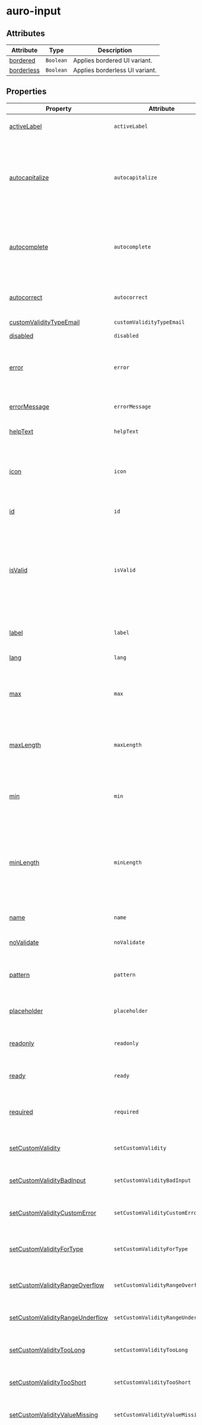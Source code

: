<style>
  .exampleWrapper--flex * {
    margin-bottom: 1rem;
  }

  @media screen and (min-width: 660px) {
    .exampleWrapper--flex {
      display: flex;
      justify-content: space-between;
    }

    .exampleWrapper--flex * {
      width: 45%;
      margin-bottom: unset;
    }
  }
</style>
<!-- AURO-GENERATED-CONTENT:START (FILE:src=./../api.md) -->
<!-- The below content is automatically added from ./../api.md -->

# auro-input

## Attributes

| Attribute    | Type      | Description                    |
|--------------|-----------|--------------------------------|
| [bordered](#bordered)   | `Boolean` | Applies bordered UI variant.   |
| [borderless](#borderless) | `Boolean` | Applies borderless UI variant. |

## Properties

| Property                          | Attribute                         | Type      | Default                    | Description                                      |
|-----------------------------------|-----------------------------------|-----------|----------------------------|--------------------------------------------------|
| [activeLabel](#activeLabel)                     | `activeLabel`                     | `Boolean` | false                      | If set, the label will remain fixed in the active position. |
| [autocapitalize](#autocapitalize)                  | `autocapitalize`                  | `String`  |                            | An enumerated attribute that controls whether and how text input is automatically capitalized as it is entered/edited by the user. [off/none, on/sentences, words, characters] |
| [autocomplete](#autocomplete)                    | `autocomplete`                    | `String`  |                            | An enumerated attribute that defines what the user agent can suggest for autofill. At this time, only `autocomplete="off"` is supported. |
| [autocorrect](#autocorrect)                     | `autocorrect`                     | `String`  |                            | When set to `off`, stops iOS from auto correcting words when typed into a text box. |
| [customValidityTypeEmail](#customValidityTypeEmail)         | `customValidityTypeEmail`         | `string`  |                            |                                                  |
| [disabled](#disabled)                        | `disabled`                        | `Boolean` | false                      | If set, disables the input.                      |
| [error](#error)                           | `error`                           | `String`  |                            | When defined, sets persistent validity to `customError` and sets `setCustomValidity` = attribute value. |
| [errorMessage](#errorMessage)                    | `errorMessage`                    | `String`  |                            | Contains the help text message for the current validity error. |
| [helpText](#helpText)                        | `helpText`                        | `String`  |                            | Deprecated, see `slot`.                          |
| [icon](#icon)                            | `icon`                            | `Boolean` | false                      | If set, will render an icon inside the input to the left of the value. Support is limited to auro-input instances with credit card format. |
| [id](#id)                              | `id`                              | `String`  |                            | Sets the unique ID of the element.               |
| [isValid](#isValid)                         | `isValid`                         | `String`  | false                      | (DEPRECATED - Please use validity) Can be accessed to determine if the input validity. Returns true when validity has not yet been checked or validity = 'valid', all other cases return false. Not intended to be set by the consumer. |
| [label](#label)                           | `label`                           | `String`  | "Input label is undefined" | Deprecated, see `slot`.                          |
| [lang](#lang)                            | `lang`                            | `String`  |                            | defines the language of an element.              |
| [max](#max)                             | `max`                             | `String`  | "undefined"                | The maximum value allowed. This only applies for inputs with a type of `numeric` and all date formats. |
| [maxLength](#maxLength)                       | `maxLength`                       | `Number`  | "undefined"                | The maximum number of characters the user can enter into the text input. This must be an integer value `0` or higher. |
| [min](#min)                             | `min`                             | `String`  | "undefined"                | The minimum value allowed. This only applies for inputs with a type of `numeric` and all date formats. |
| [minLength](#minLength)                       | `minLength`                       | `Number`  | "undefined"                | The minimum number of characters the user can enter into the text input. This must be an non-negative integer value smaller than or equal to the value specified by `maxlength`. |
| [name](#name)                            | `name`                            | `String`  |                            | Populates the `name` attribute on the input.     |
| [noValidate](#noValidate)                      | `noValidate`                      | `Boolean` | false                      | If set, disables auto-validation on blur.        |
| [pattern](#pattern)                         | `pattern`                         | `String`  |                            | Specifies a regular expression the form control's value should match. |
| [placeholder](#placeholder)                     | `placeholder`                     | `String`  |                            | Define custom placeholder text, only supported by date input formats. |
| [readonly](#readonly)                        | `readonly`                        | `Boolean` |                            | Makes the input read-only, but can be set programmatically. |
| [ready](#ready)                           | `ready`                           | `Boolean` | false                      | When false the component API should not be called. |
| [required](#required)                        | `required`                        | `Boolean` | false                      | Populates the `required` attribute on the input. Used for client-side validation. |
| [setCustomValidity](#setCustomValidity)               | `setCustomValidity`               | `String`  |                            | Sets a custom help text message to display for all validityStates. |
| [setCustomValidityBadInput](#setCustomValidityBadInput)       | `setCustomValidityBadInput`       | `String`  |                            | Custom help text message to display when validity = `badInput`. |
| [setCustomValidityCustomError](#setCustomValidityCustomError)    | `setCustomValidityCustomError`    | `String`  |                            | Custom help text message to display when validity = `customError`. |
| [setCustomValidityForType](#setCustomValidityForType)        | `setCustomValidityForType`        | `String`  | "undefined"                | Custom help text message to display for the declared element `type` and type validity fails. |
| [setCustomValidityRangeOverflow](#setCustomValidityRangeOverflow)  | `setCustomValidityRangeOverflow`  | `String`  |                            | Custom help text message to display when validity = `rangeOverflow`. |
| [setCustomValidityRangeUnderflow](#setCustomValidityRangeUnderflow) | `setCustomValidityRangeUnderflow` | `String`  |                            | Custom help text message to display when validity = `rangeUnderflow`. |
| [setCustomValidityTooLong](#setCustomValidityTooLong)        | `setCustomValidityTooLong`        | `String`  |                            | Custom help text message to display when validity = `tooLong`. |
| [setCustomValidityTooShort](#setCustomValidityTooShort)       | `setCustomValidityTooShort`       | `String`  |                            | Custom help text message to display when validity = `tooShort`. |
| [setCustomValidityValueMissing](#setCustomValidityValueMissing)   | `setCustomValidityValueMissing`   | `String`  |                            | Custom help text message to display when validity = `valueMissing`. |
| [spellcheck](#spellcheck)                      | `spellcheck`                      | `String`  |                            | An enumerated attribute defines whether the element may be checked for spelling errors. [true, false]. When set to `false` the attribute `autocorrect` is set to `off` and `autocapitalize` is set to `none`. |
| [type](#type)                            | `type`                            | `String`  |                            | Populates the `type` attribute on the input. Allowed values are `password`, `email`, `credit-card`, `month-day-year`, `month-year`, `year-month-day`  or `text`. If given value is not allowed or set, defaults to `text`. |
| [validateOnInput](#validateOnInput)                 | `validateOnInput`                 | `Boolean` |                            | Sets validation mode to re-eval with each input. |
| [validity](#validity)                        | `validity`                        | `String`  |                            | Specifies the `validityState` this element is in. |
| [value](#value)                           | `value`                           | `String`  |                            | Populates the `value` attribute on the input. Can also be read to retrieve the current value of the input. |

## Methods

| Method     | Type       | Description                              |
|------------|------------|------------------------------------------|
| [validate](#validate) | `(): void` | Public method force validation of input. |

## Events

| Event                       | Type               | Description                                      |
|-----------------------------|--------------------|--------------------------------------------------|
| `auroFormElement-validated` |                    | Notifies that the `validity` and `errorMessage` value has changed. |
| `auroInput-ready`           | `CustomEvent<any>` |                                                  |
| `auroInput-validityChange`  | `CustomEvent<any>` |                                                  |
| [input](#input)                     |                    | Event fires when the value of an `auro-input` has been changed. |

## Slots

| Name       | Description                                   |
|------------|-----------------------------------------------|
| [helptext](#helptext) | Sets the help text displayed below the input. |
| [label](#label)    | Sets the label text for the input.            |

## CSS Shadow Parts

| Part            | Description                                      |
|-----------------|--------------------------------------------------|
| [accentIcon](#accentIcon)    | Use for customizing the style of the accentIcon element (e.g. credit card icon, calendar icon) |
| [helpText](#helpText)      | Use for customizing the style of the helpText element |
| [iconContainer](#iconContainer) | Use for customizing the style of the iconContainer (e.g. X icon for clearing input value) |
| [label](#label)         | Use for customizing the style of the label element |
| [wrapper](#wrapper)       | Use for customizing the style of the root element |
<!-- AURO-GENERATED-CONTENT:END -->

# API Examples

## Localization Support

The `auro-input` element supports the localization of all content managed within the scope of the element. This DOES NOT include any custom content placed in the `slot` element.

<auro-radio-group required horizontal>
  <span slot="legend">Use the options here to toggle between languages</span>
  <auro-radio id="enButton" name="langDemo" value="en" checked>English</auro-radio>
  <auro-radio id="esButton" name="langDemo" value="es">Spanish</auro-radio>
</auro-radio-group>

## Basic

<div class="exampleWrapper exampleWrapper--flex">
  <!-- AURO-GENERATED-CONTENT:START (FILE:src=./../../apiExamples/basic.html) -->
  <!-- The below content is automatically added from ./../../apiExamples/basic.html -->
  <auro-input></auro-input>
  <auro-input bordered></auro-input>
  <!-- AURO-GENERATED-CONTENT:END -->
</div>
<auro-accordion alignRight>
  <span slot="trigger">See code</span>
<!-- AURO-GENERATED-CONTENT:START (CODE:src=./../../apiExamples/basic.html) -->
<!-- The below code snippet is automatically added from ./../../apiExamples/basic.html -->

```html
<auro-input></auro-input>
<auro-input bordered></auro-input>
```
<!-- AURO-GENERATED-CONTENT:END -->
</auro-accordion>

## Attribute Examples

### Disabled <a name="disabled"></a>
Use the `disable` attribute to prevent the user from interacting with the input.

<div class="exampleWrapper exampleWrapper--flex">
  <!-- AURO-GENERATED-CONTENT:START (FILE:src=./../../apiExamples/disabled.html) -->
  <!-- The below content is automatically added from ./../../apiExamples/disabled.html -->
  <auro-input disabled type="month-day-year" required>
    <slot slot="label">Departure date</slot>
  </auro-input>
  <auro-input disabled bordered type="month-day-year">
    <slot slot="label">Arrival date</slot>
  </auro-input>
  <!-- AURO-GENERATED-CONTENT:END -->
</div>
<auro-accordion alignRight>
  <span slot="trigger">See code</span>
<!-- AURO-GENERATED-CONTENT:START (CODE:src=./../../apiExamples/disabled.html) -->
<!-- The below code snippet is automatically added from ./../../apiExamples/disabled.html -->

```html
<auro-input disabled type="month-day-year" required>
  <slot slot="label">Departure date</slot>
</auro-input>
<auro-input disabled bordered type="month-day-year">
  <slot slot="label">Arrival date</slot>
</auro-input>
```
<!-- AURO-GENERATED-CONTENT:END -->
</auro-accordion>

### Placeholder <a name="placeholder"></a>
Use the `placeholder` attribute to add a custom placeholder message within the element.

<div class="exampleWrapper exampleWrapper--flex">
  <!-- AURO-GENERATED-CONTENT:START (FILE:src=./../../apiExamples/placeholder.html) -->
  <!-- The below content is automatically added from ./../../apiExamples/placeholder.html -->
  <auro-input required placeholder="John Doe">
    <span slot="label">Full name</span>
  </auro-input>
  <auro-input required bordered placeholder="John Doe">
    <span slot="label">Full name</span>
    <span slot="helptext">Please enter your full name.</span>
  </auro-input>
  <!-- AURO-GENERATED-CONTENT:END -->
</div>
<auro-accordion alignRight>
  <span slot="trigger">See code</span>
<!-- AURO-GENERATED-CONTENT:START (CODE:src=./../../apiExamples/placeholder.html) -->
<!-- The below code snippet is automatically added from ./../../apiExamples/placeholder.html -->

```html
<auro-input required placeholder="John Doe">
  <span slot="label">Full name</span>
</auro-input>
<auro-input required bordered placeholder="John Doe">
  <span slot="label">Full name</span>
  <span slot="helptext">Please enter your full name.</span>
</auro-input>
```
<!-- AURO-GENERATED-CONTENT:END -->
</auro-accordion>

### Value <a name="value"></a>
Use the `value` attribute to programmatically set the value of the input.

<div class="exampleWrapper">
  <!-- AURO-GENERATED-CONTENT:START (FILE:src=./../../apiExamples/programmaticValue.html) -->
  <!-- The below content is automatically added from ./../../apiExamples/programmaticValue.html -->
  <auro-input value="Alaska Airlines is the best!" bordered>
    <span slot="label">Name</span>
    <span slot="helptext">Please enter your full name.</span>
  </auro-input>
  <!-- AURO-GENERATED-CONTENT:END -->
</div>
<auro-accordion alignRight>
  <span slot="trigger">See code</span>
<!-- AURO-GENERATED-CONTENT:START (CODE:src=./../../apiExamples/programmaticValue.html) -->
<!-- The below code snippet is automatically added from ./../../apiExamples/programmaticValue.html -->

```html
<auro-input value="Alaska Airlines is the best!" bordered>
  <span slot="label">Name</span>
  <span slot="helptext">Please enter your full name.</span>
</auro-input>
```
<!-- AURO-GENERATED-CONTENT:END -->
</auro-accordion>

#### Dynamically Set Value

Use the `value` and other components to dynamically set the value of the input.

Note: Setting the `value` to `undefined` will also reset the element.

<div class="exampleWrapper">
  <!-- AURO-GENERATED-CONTENT:START (FILE:src=./../../apiExamples/value.html) -->
  <!-- The below content is automatically added from ./../../apiExamples/value.html -->
  <auro-button id="setValidValueBtn">Set Value to Alaska</auro-button>
  <auro-button id="resetValueBtn">Reset</auro-button>
  <auro-input id="setProgrammaticValueExample" value="Press one of the buttons above!" bordered>
    <span slot="label">Name</span>
    <span slot="helptext">Please enter your full name.</span>
  </auro-input>
  <!-- AURO-GENERATED-CONTENT:END -->
</div>
<auro-accordion alignRight>
  <span slot="trigger">See code</span>
<!-- AURO-GENERATED-CONTENT:START (CODE:src=./../../apiExamples/value.html) -->
<!-- The below code snippet is automatically added from ./../../apiExamples/value.html -->

```html
<auro-button id="setValidValueBtn">Set Value to Alaska</auro-button>
<auro-button id="resetValueBtn">Reset</auro-button>
<auro-input id="setProgrammaticValueExample" value="Press one of the buttons above!" bordered>
  <span slot="label">Name</span>
  <span slot="helptext">Please enter your full name.</span>
</auro-input>
```
<!-- AURO-GENERATED-CONTENT:END -->
<!-- AURO-GENERATED-CONTENT:START (CODE:src=./../../apiExamples/value.js) -->
<!-- The below code snippet is automatically added from ./../../apiExamples/value.js -->

```js
export function programmaticallySetValue() {
  const elem = document.querySelector('#setProgrammaticValueExample');

  // set value of auro-input element
  document.querySelector('#setValidValueBtn').addEventListener('click', () => {
      elem.value = "Alaska Airlines is the best";
  });

  // reset the value of auro-input element
  document.querySelector('#resetValueBtn').addEventListener('click', () => {
      elem.value = '';
  });
}
```
<!-- AURO-GENERATED-CONTENT:END -->
</auro-accordion>

### Max <a name="max"></a>
Use the `max` attribute to define a maximum value used during validation. The attribute will only apply when `<auro-input>` also has a `type` attribute for `numeric` or any date format.

The `max` attribute should be used in combination with the `setCustomValidityRangeOverflow` attribute to define help text used when the `max` attribute validation fails.

#### Date Example

<div class="exampleWrapper">
  <!-- AURO-GENERATED-CONTENT:START (FILE:src=./../../apiExamples/maxDate.html) -->
  <!-- The below content is automatically added from ./../../apiExamples/maxDate.html -->
  <auro-input type="month-day-year" max="03/25/2023" setCustomValidityRangeOverflow="The selected date is past the defined maximum date.">
    <span slot="label">Choose a date</span>
  </auro-input>
  <!-- AURO-GENERATED-CONTENT:END -->
</div>
<auro-accordion alignRight>
  <span slot="trigger">See code</span>
<!-- AURO-GENERATED-CONTENT:START (CODE:src=./../../apiExamples/maxDate.html) -->
<!-- The below code snippet is automatically added from ./../../apiExamples/maxDate.html -->

```html
<auro-input type="month-day-year" max="03/25/2023" setCustomValidityRangeOverflow="The selected date is past the defined maximum date.">
  <span slot="label">Choose a date</span>
</auro-input>
```
<!-- AURO-GENERATED-CONTENT:END -->
</auro-accordion>

#### Numeric Example

<div class="exampleWrapper">
  <!-- AURO-GENERATED-CONTENT:START (FILE:src=./../../apiExamples/maxNumeric.html) -->
  <!-- The below content is automatically added from ./../../apiExamples/maxNumeric.html -->
  <auro-input type="number" max="10" setCustomValidityRangeOverflow="The selected value is above the defined maximum.">
    <span slot="label">Choose a number</span>
  </auro-input>
  <!-- AURO-GENERATED-CONTENT:END -->
</div>
<auro-accordion alignRight>
  <span slot="trigger">See code</span>
<!-- AURO-GENERATED-CONTENT:START (CODE:src=./../../apiExamples/maxNumeric.html) -->
<!-- The below code snippet is automatically added from ./../../apiExamples/maxNumeric.html -->

```html
<auro-input type="number" max="10" setCustomValidityRangeOverflow="The selected value is above the defined maximum.">
  <span slot="label">Choose a number</span>
</auro-input>
```
<!-- AURO-GENERATED-CONTENT:END -->
</auro-accordion>

### Min <a name="min"></a>
Use the `min` attribute to define a minimum value used during validation. The attribute will only apply when `<auro-input>` also has a `type` attribute for numeric or any date format.

The `min` attribute should be used in combination with the `setCustomValidityRangeUnderflow` attribute to define help text used when the `min` attribute validation fails.

#### Date Example

<div class="exampleWrapper">
  <!-- AURO-GENERATED-CONTENT:START (FILE:src=./../../apiExamples/minDate.html) -->
  <!-- The below content is automatically added from ./../../apiExamples/minDate.html -->
  <auro-input type="month-day-year" min="03/25/2023" setCustomValidityRangeUnderflow="The selected date is before the defined minimum date.">
    <span slot="label">Choose a date</span>
  </auro-input>
  <!-- AURO-GENERATED-CONTENT:END -->
</div>
<auro-accordion alignRight>
  <span slot="trigger">See code</span>
<!-- AURO-GENERATED-CONTENT:START (CODE:src=./../../apiExamples/minDate.html) -->
<!-- The below code snippet is automatically added from ./../../apiExamples/minDate.html -->

```html
<auro-input type="month-day-year" min="03/25/2023" setCustomValidityRangeUnderflow="The selected date is before the defined minimum date.">
  <span slot="label">Choose a date</span>
</auro-input>
```
<!-- AURO-GENERATED-CONTENT:END -->
</auro-accordion>

#### Numeric Example

<div class="exampleWrapper">
  <!-- AURO-GENERATED-CONTENT:START (FILE:src=./../../apiExamples/minNumeric.html) -->
  <!-- The below content is automatically added from ./../../apiExamples/minNumeric.html -->
  <auro-input type="number" min="10" setCustomValidityRangeUnderflow="The selected value is below the defined minimum.">
    <span slot="label">Choose a number</span>
  </auro-input>
  <!-- AURO-GENERATED-CONTENT:END -->
</div>
<auro-accordion alignRight>
  <span slot="trigger">See code</span>
<!-- AURO-GENERATED-CONTENT:START (CODE:src=./../../apiExamples/minNumeric.html) -->
<!-- The below code snippet is automatically added from ./../../apiExamples/minNumeric.html -->

```html
<auro-input type="number" min="10" setCustomValidityRangeUnderflow="The selected value is below the defined minimum.">
  <span slot="label">Choose a number</span>
</auro-input>
```
<!-- AURO-GENERATED-CONTENT:END -->
</auro-accordion>

### Pattern <a name="pattern"></a>
Use the `pattern` attribute to set custom input validation. This example also uses the `spellcheck` attribute set to `false` which in turn sets `autocorrect` to `off` and `autocapitalize` to `none`. Additionally the `maxlength` attribute sets the maximum length of characters that can be entered.

The `<auro-input>` component supports setting a custom validity message specific to the pattern validation by using the `setCustomValidityBadInput` attribute.

<div class="exampleWrapper exampleWrapper--flex">
  <!-- AURO-GENERATED-CONTENT:START (FILE:src=./../../apiExamples/pattern.html) -->
  <!-- The below content is automatically added from ./../../apiExamples/pattern.html -->
  <auro-input pattern="[a-z]{1,15}" spellcheck="false" setCustomValidityBadInput="Only contain lowercase letters w/no spaces">
    <span slot="label">Username</span>
    <span slot="helptext">Please enter a username.</span>
  </auro-input>
  <auro-input bordered pattern="[a-z]{1,15}" spellcheck="false" setCustomValidityBadInput="Only contain lowercase letters w/no spaces">
    <span slot="label">Username</span>
    <span slot="helptext">Please enter a username.</span>
  </auro-input>
  <!-- AURO-GENERATED-CONTENT:END -->
</div>
<auro-accordion alignRight>
  <span slot="trigger">See code</span>
<!-- AURO-GENERATED-CONTENT:START (CODE:src=./../../apiExamples/pattern.html) -->
<!-- The below code snippet is automatically added from ./../../apiExamples/pattern.html -->

```html
<auro-input pattern="[a-z]{1,15}" spellcheck="false" setCustomValidityBadInput="Only contain lowercase letters w/no spaces">
  <span slot="label">Username</span>
  <span slot="helptext">Please enter a username.</span>
</auro-input>
<auro-input bordered pattern="[a-z]{1,15}" spellcheck="false" setCustomValidityBadInput="Only contain lowercase letters w/no spaces">
  <span slot="label">Username</span>
  <span slot="helptext">Please enter a username.</span>
</auro-input>
```
<!-- AURO-GENERATED-CONTENT:END -->
</auro-accordion>

### Borderless <a name="borderless"></a>
Use the `borderless` attribute to remove the bottom border. This attribute is intended for use when input is wrapped in a container that already handles the different state displays, e.g. [auro-dropdown](http://auro.alaskaair.com/components/auro/dropdown).

<div class="exampleWrapper">
  <!-- AURO-GENERATED-CONTENT:START (FILE:src=./../../apiExamples/borderless.html) -->
  <!-- The below content is automatically added from ./../../apiExamples/borderless.html -->
  <auro-input borderless>
    <span slot="label">Name</span>
    <span slot="helptext">Please enter your full name.</span>
  </auro-input>
  <!-- AURO-GENERATED-CONTENT:END -->
</div>
<auro-accordion alignRight>
  <span slot="trigger">See code</span>
<!-- AURO-GENERATED-CONTENT:START (CODE:src=./../../apiExamples/borderless.html) -->
<!-- The below code snippet is automatically added from ./../../apiExamples/borderless.html -->

```html
<auro-input borderless>
  <span slot="label">Name</span>
  <span slot="helptext">Please enter your full name.</span>
</auro-input>
```
<!-- AURO-GENERATED-CONTENT:END -->
</auro-accordion>

### Readonly <a name="readonly"></a>
Use the `readonly` attribute to prevent the user from editing the value of the input.

In this example, the user is able to programmatically change the value of the input by clicking the button or clear out the contents of the input.

<div class="exampleWrapper">
  <!-- AURO-GENERATED-CONTENT:START (FILE:src=./../../apiExamples/readonly.html) -->
  <!-- The below content is automatically added from ./../../apiExamples/readonly.html -->
  <auro-button id="setReadonlyValueBtn">Set Value to Auro Alaska</auro-button>
  <auro-button id="resetReadonlyValueBtn">Reset</auro-button>
  <auro-input readonly bordered id="readonlyExample">
    <span slot="label">Name</span>
    <span slot="helptext">Please enter your full name.</span>
  </auro-input>
  <!-- AURO-GENERATED-CONTENT:END -->
</div>
<auro-accordion alignRight>
  <span slot="trigger">See code</span>
<!-- AURO-GENERATED-CONTENT:START (CODE:src=./../../apiExamples/readonly.html) -->
<!-- The below code snippet is automatically added from ./../../apiExamples/readonly.html -->

```html
<auro-button id="setReadonlyValueBtn">Set Value to Auro Alaska</auro-button>
<auro-button id="resetReadonlyValueBtn">Reset</auro-button>
<auro-input readonly bordered id="readonlyExample">
  <span slot="label">Name</span>
  <span slot="helptext">Please enter your full name.</span>
</auro-input>
```
<!-- AURO-GENERATED-CONTENT:END -->
<!-- AURO-GENERATED-CONTENT:START (CODE:src=./../../apiExamples/readonly.js) -->
<!-- The below code snippet is automatically added from ./../../apiExamples/readonly.js -->

```js
export function setReadonlyValue() {
  const elem = document.querySelector('#readonlyExample');

  // set value of auro-input element
  document.querySelector('#setReadonlyValueBtn').addEventListener('click', () => {
      elem.value = "Auro Alaska";
  });

  document.querySelector('#resetReadonlyValueBtn').addEventListener('click', () => {
    elem.value = undefined;
});
}
```
<!-- AURO-GENERATED-CONTENT:END -->
</auro-accordion>

### Active Label <a name="activeLabel"></a>
Example use cases for auro-input support the `activeLabel` attribute. If set, the label will stay fixed in the active position.

<div class="exampleWrapper exampleWrapper--flex">
  <!-- AURO-GENERATED-CONTENT:START (FILE:src=./../../apiExamples/activeLabel.html) -->
  <!-- The below content is automatically added from ./../../apiExamples/activeLabel.html -->
  <auro-input activeLabel>
    <slot slot="label">Address</slot>
    <slot slot="helptext">Please enter your home address.</slot>
  </auro-input>
  <auro-input activeLabel bordered>
    <slot slot="label">Address</slot>
    <slot slot="helptext">Please enter your home address.</slot>
  </auro-input>
  <!-- AURO-GENERATED-CONTENT:END -->
</div>
<auro-accordion alignRight>
  <span slot="trigger">See code</span>
<!-- AURO-GENERATED-CONTENT:START (CODE:src=./../../apiExamples/activeLabel.html) -->
<!-- The below code snippet is automatically added from ./../../apiExamples/activeLabel.html -->

```html
<auro-input activeLabel>
  <slot slot="label">Address</slot>
  <slot slot="helptext">Please enter your home address.</slot>
</auro-input>
<auro-input activeLabel bordered>
  <slot slot="label">Address</slot>
  <slot slot="helptext">Please enter your home address.</slot>
</auro-input>
```
<!-- AURO-GENERATED-CONTENT:END -->
</auro-accordion>

### Disable auto-validation <a name="noValidate"></a>
For use cases where the field is `required`, but live validation is not wanted, use the `noValidate` attribute.

<div class="exampleWrapper exampleWrapper--flex">
  <!-- AURO-GENERATED-CONTENT:START (FILE:src=./../../apiExamples/noValidate.html) -->
  <!-- The below content is automatically added from ./../../apiExamples/noValidate.html -->
  <auro-input noValidate required>
    <slot slot="label">Address</slot>
    <slot slot="helptext">Please enter your home address.</slot>
  </auro-input>
  <auro-input noValidate required bordered>
    <slot slot="label">Address</slot>
    <slot slot="helptext">Please enter your home address.</slot>
  </auro-input>
  <!-- AURO-GENERATED-CONTENT:END -->
</div>
<auro-accordion alignRight>
  <span slot="trigger">See code</span>
<!-- AURO-GENERATED-CONTENT:START (CODE:src=./../../apiExamples/noValidate.html) -->
<!-- The below code snippet is automatically added from ./../../apiExamples/noValidate.html -->

```html
<auro-input noValidate required>
  <slot slot="label">Address</slot>
  <slot slot="helptext">Please enter your home address.</slot>
</auro-input>
<auro-input noValidate required bordered>
  <slot slot="label">Address</slot>
  <slot slot="helptext">Please enter your home address.</slot>
</auro-input>
```
<!-- AURO-GENERATED-CONTENT:END -->
</auro-accordion>

## Error support and HTML5 Validity

The `<auro-input>` component follows the HTML5 input `validity` and `validityState` [specification](https://developer.mozilla.org/en-US/docs/Web/HTML/Element/input#client-side_validation).

> if there is a form control that fails constraint validation, supporting browsers will display an error message on the first invalid form control; displaying a default message based on the error type, or a message set by you.

### Required <a name="required"></a>
When present, the `required` attribute specifies that an input field must be filled out before submitting the form.

When the validity check fails the validityState equals `valueMissing`. The error message for the `valueMissing` validityState can be changed to a custom string using the `setCustomValidityValueMissing`.

<div class="exampleWrapper exampleWrapper--flex">
  <!-- AURO-GENERATED-CONTENT:START (FILE:src=./../../apiExamples/required.html) -->
  <!-- The below content is automatically added from ./../../apiExamples/required.html -->
  <auro-input required placeholder="John Doe">
    <span slot="label">Full name</span>
  </auro-input>
  <auro-input required bordered placeholder="John Doe">
    <span slot="label">Full name</span>
    <span slot="helptext">Please enter your full name.</span>
  </auro-input>
  <!-- AURO-GENERATED-CONTENT:END -->
</div>
<auro-accordion alignRight>
  <span slot="trigger">See code</span>
<!-- AURO-GENERATED-CONTENT:START (CODE:src=./../../apiExamples/required.html) -->
<!-- The below code snippet is automatically added from ./../../apiExamples/required.html -->

```html
<auro-input required placeholder="John Doe">
  <span slot="label">Full name</span>
</auro-input>
<auro-input required bordered placeholder="John Doe">
  <span slot="label">Full name</span>
  <span slot="helptext">Please enter your full name.</span>
</auro-input>
```
<!-- AURO-GENERATED-CONTENT:END -->
</auro-accordion>

### Validation on input <a name="validateOnInput"></a>
Use the `validateOnInput` attribute to enable live validation on the `input` event. Recommended use is with setting a custom `pattern` and validation is required prior to a `blur` event.

<div class="exampleWrapper exampleWrapper--flex">
  <!-- AURO-GENERATED-CONTENT:START (FILE:src=./../../apiExamples/validateOnInput.html) -->
  <!-- The below content is automatically added from ./../../apiExamples/validateOnInput.html -->
  <auro-input validateOnInput required pattern="[a-zA-Z-.']+( +[a-zA-Z-.']+)+" setCustomValidityBadInput="Full name requires two or more names with at least one space.">
    <span slot="label">Full Name</span>
    <span slot="helptext">Please enter your full name as it appears on the card.</span>
  </auro-input>
  <auro-input validateOnInput bordered required pattern="[a-zA-Z-.']+( +[a-zA-Z-.']+)+" setCustomValidityBadInput="Full name requires two or more names with at least one space.">
    <span slot="label">Full Name</span>
    <span slot="helptext">Please enter your full name as it appears on the card.</span>
  </auro-input>
  <!-- AURO-GENERATED-CONTENT:END -->
</div>
<auro-accordion alignRight>
  <span slot="trigger">See code</span>
<!-- AURO-GENERATED-CONTENT:START (CODE:src=./../../apiExamples/validateOnInput.html) -->
<!-- The below code snippet is automatically added from ./../../apiExamples/validateOnInput.html -->

```html
<auro-input validateOnInput required pattern="[a-zA-Z-.']+( +[a-zA-Z-.']+)+" setCustomValidityBadInput="Full name requires two or more names with at least one space.">
  <span slot="label">Full Name</span>
  <span slot="helptext">Please enter your full name as it appears on the card.</span>
</auro-input>
<auro-input validateOnInput bordered required pattern="[a-zA-Z-.']+( +[a-zA-Z-.']+)+" setCustomValidityBadInput="Full name requires two or more names with at least one space.">
  <span slot="label">Full Name</span>
  <span slot="helptext">Please enter your full name as it appears on the card.</span>
</auro-input>
```
<!-- AURO-GENERATED-CONTENT:END -->
</auro-accordion>

### setCustomValidity <a name="setCustomValidity"></a>
The `setCustomValidity` attribute can be used to set a custom string for all validityStates. When the component is first loaded, if this attribute is set on the element, all validityStates (except `valid`) will display the defined message.

**NOTE:** Custom strings are NOT localized. It is the responsibility of the element consumer to provide localized strings when using this element property.

<div class="exampleWrapper exampleWrapper--flex">
  <!-- AURO-GENERATED-CONTENT:START (FILE:src=./../../apiExamples/setCustomValidity.html) -->
  <!-- The below content is automatically added from ./../../apiExamples/setCustomValidity.html -->
  <auro-input required minlength="3" setCustomValidity="Sorry, please enter your first and last name (one space required).">
    <span slot="label">Full Name</span>
    <span slot="helptext">Please enter your full name.</span>
  </auro-input>
  <auro-input bordered required minlength="3" setCustomValidity="Sorry, please enter your first and last name (one space required).">
    <span slot="label">Full Name</span>
    <span slot="helptext">Please enter your full name.</span>
  </auro-input>
  <!-- AURO-GENERATED-CONTENT:END -->
</div>
<auro-accordion alignRight>
  <span slot="trigger">See code</span>
<!-- AURO-GENERATED-CONTENT:START (CODE:src=./../../apiExamples/setCustomValidity.html) -->
<!-- The below code snippet is automatically added from ./../../apiExamples/setCustomValidity.html -->

```html
<auro-input required minlength="3" setCustomValidity="Sorry, please enter your first and last name (one space required).">
  <span slot="label">Full Name</span>
  <span slot="helptext">Please enter your full name.</span>
</auro-input>
<auro-input bordered required minlength="3" setCustomValidity="Sorry, please enter your first and last name (one space required).">
  <span slot="label">Full Name</span>
  <span slot="helptext">Please enter your full name.</span>
</auro-input>
```
<!-- AURO-GENERATED-CONTENT:END -->
</auro-accordion>

### Error <a name="error"></a>
Use the `error` attribute to apply a persistent custom error that supersedes the HTML5 validation logic.

<div class="exampleWrapper">
  <!-- AURO-GENERATED-CONTENT:START (FILE:src=./../../apiExamples/error.html) -->
  <!-- The below content is automatically added from ./../../apiExamples/error.html -->
  <auro-button id="setCustomErrorBtn">Set Custom Error</auro-button>
  <auro-button id="setCustomErrorClearBtn">Clear Custom Error</auro-button>
  <auro-input id="setCustomErrorExample" error="Initial error attribute value">
    <span slot="label">Name</span>
    <span slot="helptext">Please enter your full name.</span>
  </auro-input>
  <!-- AURO-GENERATED-CONTENT:END -->
</div>
<auro-accordion alignRight>
  <span slot="trigger">See code</span>
<!-- AURO-GENERATED-CONTENT:START (CODE:src=./../../apiExamples/error.html) -->
<!-- The below code snippet is automatically added from ./../../apiExamples/error.html -->

```html
<auro-button id="setCustomErrorBtn">Set Custom Error</auro-button>
<auro-button id="setCustomErrorClearBtn">Clear Custom Error</auro-button>
<auro-input id="setCustomErrorExample" error="Initial error attribute value">
  <span slot="label">Name</span>
  <span slot="helptext">Please enter your full name.</span>
</auro-input>
```
<!-- AURO-GENERATED-CONTENT:END -->
<!-- AURO-GENERATED-CONTENT:START (CODE:src=./../../apiExamples/error.js) -->
<!-- The below code snippet is automatically added from ./../../apiExamples/error.js -->

```js
export function customError() {
  const elem = document.querySelector('#setCustomErrorExample');
  // set custom error
  document.querySelector('#setCustomErrorBtn').addEventListener('click', () => {
    elem.error = "Custom Error Message";
  });

  // remove custom error
  document.querySelector('#setCustomErrorClearBtn').addEventListener('click', () => {
    elem.removeAttribute('error');
  });
}
```
<!-- AURO-GENERATED-CONTENT:END -->
</auro-accordion>

## Types

### Password

Use the `type="password"` attribute for a password style input. The hide/show password feature will automatically appear once a user begins to enter data.

Default help text will be added to the input `type="password"` if custom help text is not provided. See the example below.

<div class="exampleWrapper exampleWrapper--flex">
  <!-- AURO-GENERATED-CONTENT:START (FILE:src=./../../apiExamples/password.html) -->
  <!-- The below content is automatically added from ./../../apiExamples/password.html -->
  <auro-input type="password" required>
    <span slot="label">Password</span>
  </auro-input>
  <auro-input type="password" required bordered>
    <span slot="label">Password</span>
    <span slot="helptext">Please enter a secure password.</span>
  </auro-input>
  <!-- AURO-GENERATED-CONTENT:END -->
</div>
<auro-accordion alignRight>
  <span slot="trigger">See code</span>
<!-- AURO-GENERATED-CONTENT:START (CODE:src=./../../apiExamples/password.html) -->
<!-- The below code snippet is automatically added from ./../../apiExamples/password.html -->

```html
<auro-input type="password" required>
  <span slot="label">Password</span>
</auro-input>
<auro-input type="password" required bordered>
  <span slot="label">Password</span>
  <span slot="helptext">Please enter a secure password.</span>
</auro-input>
```
<!-- AURO-GENERATED-CONTENT:END -->
</auro-accordion>

### Email

Use the `type="email"` attribute for a email style input. These examples illustrate the default error messaging per that browser. Content may vary.

Default help text will be added to the input `type="email"` if custom help text is not provided. See the example below.

<div class="exampleWrapper exampleWrapper--flex">
  <!-- AURO-GENERATED-CONTENT:START (FILE:src=./../../apiExamples/email.html) -->
  <!-- The below content is automatically added from ./../../apiExamples/email.html -->
  <auro-input required type="email">
    <slot slot="label">Email address</slot>
  </auro-input>
  <auro-input bordered required type="email">
    <slot slot="label">Email address</slot>
    <slot slot="helptext">Please enter your email address.</slot>
  </auro-input>
  <!-- AURO-GENERATED-CONTENT:END -->
</div>
<auro-accordion alignRight>
  <span slot="trigger">See code</span>
<!-- AURO-GENERATED-CONTENT:START (CODE:src=./../../apiExamples/email.html) -->
<!-- The below code snippet is automatically added from ./../../apiExamples/email.html -->

```html
<auro-input required type="email">
  <slot slot="label">Email address</slot>
</auro-input>
<auro-input bordered required type="email">
  <slot slot="label">Email address</slot>
  <slot slot="helptext">Please enter your email address.</slot>
</auro-input>
```
<!-- AURO-GENERATED-CONTENT:END -->
</auro-accordion>

### Number

Use the `type="number"` attribute for a numeric style input and invoke a numeric virtual keyboard on handheld devices.

<div class="exampleWrapper exampleWrapper--flex">
  <!-- AURO-GENERATED-CONTENT:START (FILE:src=./../../apiExamples/number.html) -->
  <!-- The below content is automatically added from ./../../apiExamples/number.html -->
  <auro-input required type="number">
    <slot slot="label">Account number</slot>
    <slot slot="helptext">Please enter your account number.</slot>
  </auro-input>
  <auro-input bordered required type="number">
    <slot slot="label">Account number</slot>
    <slot slot="helptext">Please enter your account number.</slot>
  </auro-input>
  <!-- AURO-GENERATED-CONTENT:END -->
</div>
<auro-accordion alignRight>
  <span slot="trigger">See code</span>
<!-- AURO-GENERATED-CONTENT:START (CODE:src=./../../apiExamples/number.html) -->
<!-- The below code snippet is automatically added from ./../../apiExamples/number.html -->

```html
<auro-input required type="number">
  <slot slot="label">Account number</slot>
  <slot slot="helptext">Please enter your account number.</slot>
</auro-input>
<auro-input bordered required type="number">
  <slot slot="label">Account number</slot>
  <slot slot="helptext">Please enter your account number.</slot>
</auro-input>
```
<!-- AURO-GENERATED-CONTENT:END -->
</auro-accordion>

#### maxLength <a name="maxLength"></a>
Use the `type="number"` in combination wit the `maxlength` attribute to control the length of the number entered.

<div class="exampleWrapper exampleWrapper--flex">
  <!-- AURO-GENERATED-CONTENT:START (FILE:src=./../../apiExamples/maxLength.html) -->
  <!-- The below content is automatically added from ./../../apiExamples/maxLength.html -->
  <auro-input required type="number" maxlength="12">
    <slot slot="label">Account number</slot>
    <slot slot="helptext">Please enter your 12 digit account number.</slot>
  </auro-input>
  <auro-input bordered required type="number" maxlength="12">
    <slot slot="label">Account number</slot>
    <slot slot="helptext">Please enter your 12 digit account number.</slot>
  </auro-input>
  <!-- AURO-GENERATED-CONTENT:END -->
</div>
<auro-accordion alignRight>
  <span slot="trigger">See code</span>
<!-- AURO-GENERATED-CONTENT:START (CODE:src=./../../apiExamples/maxLength.html) -->
<!-- The below code snippet is automatically added from ./../../apiExamples/maxLength.html -->

```html
<auro-input required type="number" maxlength="12">
  <slot slot="label">Account number</slot>
  <slot slot="helptext">Please enter your 12 digit account number.</slot>
</auro-input>
<auro-input bordered required type="number" maxlength="12">
  <slot slot="label">Account number</slot>
  <slot slot="helptext">Please enter your 12 digit account number.</slot>
</auro-input>
```
<!-- AURO-GENERATED-CONTENT:END -->
</auro-accordion>

#### minLength <a name="minLength"></a>
Use the `type="number"` in combination wit the `minlength` attribute to control the length of the number entered.

<div class="exampleWrapper exampleWrapper--flex">
  <!-- AURO-GENERATED-CONTENT:START (FILE:src=./../../apiExamples/minLength.html) -->
  <!-- The below content is automatically added from ./../../apiExamples/minLength.html -->
  <auro-input required type="number" minlength="1">
    <slot slot="label">Account number</slot>
    <slot slot="helptext">Please enter your 12 digit account number.</slot>
  </auro-input>
  <auro-input bordered required type="number" minlength="1">
    <slot slot="label">Account number</slot>
    <slot slot="helptext">Please enter your 12 digit account number.</slot>
  </auro-input>
  <!-- AURO-GENERATED-CONTENT:END -->
</div>
<auro-accordion alignRight>
  <span slot="trigger">See code</span>
<!-- AURO-GENERATED-CONTENT:START (CODE:src=./../../apiExamples/minLength.html) -->
<!-- The below code snippet is automatically added from ./../../apiExamples/minLength.html -->

```html
<auro-input required type="number" minlength="1">
  <slot slot="label">Account number</slot>
  <slot slot="helptext">Please enter your 12 digit account number.</slot>
</auro-input>
<auro-input bordered required type="number" minlength="1">
  <slot slot="label">Account number</slot>
  <slot slot="helptext">Please enter your 12 digit account number.</slot>
</auro-input>
```
<!-- AURO-GENERATED-CONTENT:END -->
</auro-accordion>

### Credit Card

Use the `type="credit-card"` attribute for a credit card formatted input.

Default help text will be added to the input `type="credit-card"` if custom help text is not provided. See the example below.

<div class="exampleWrapper exampleWrapper--flex">
  <!-- AURO-GENERATED-CONTENT:START (FILE:src=./../../apiExamples/creditCard.html) -->
  <!-- The below content is automatically added from ./../../apiExamples/creditCard.html -->
  <auro-input required type="credit-card">
    <slot slot="label">Card number</slot>
  </auro-input>
  <auro-input bordered required type="credit-card">
    <slot slot="label">Card number</slot>
    <slot slot="helptext">Valid credit card numbers must include 16 digits (15 for Amex).</slot>
  </auro-input>
  <!-- AURO-GENERATED-CONTENT:END -->
</div>
<auro-accordion alignRight>
  <span slot="trigger">See code</span>
<!-- AURO-GENERATED-CONTENT:START (CODE:src=./../../apiExamples/creditCard.html) -->
<!-- The below code snippet is automatically added from ./../../apiExamples/creditCard.html -->

```html
<auro-input required type="credit-card">
  <slot slot="label">Card number</slot>
</auro-input>
<auro-input bordered required type="credit-card">
  <slot slot="label">Card number</slot>
  <slot slot="helptext">Valid credit card numbers must include 16 digits (15 for Amex).</slot>
</auro-input>
```
<!-- AURO-GENERATED-CONTENT:END -->
</auro-accordion>
Use the `type="credit-card"` and `icon` attributes for a credit card formatted input with credit card icon support.

**Dependency**: Please be sure to also install [auro-icon](https://auro.alaskaair.com/components/auro/icon/install) as a peer dependency.

<div class="exampleWrapper exampleWrapper--flex">
  <!-- AURO-GENERATED-CONTENT:START (FILE:src=./../../apiExamples/creditCardIcon.html) -->
  <!-- The below content is automatically added from ./../../apiExamples/creditCardIcon.html -->
  <auro-input required icon type="credit-card">
    <slot slot="label">Card number</slot>
  </auro-input>
  <auro-input bordered required icon type="credit-card">
    <slot slot="label">Card number</slot>
    <slot slot="helptext">Valid credit card numbers must include 16 digits (15 for Amex).</slot>
  </auro-input>
  <!-- AURO-GENERATED-CONTENT:END -->
</div>
<auro-accordion alignRight>
  <span slot="trigger">See code</span>
// Use 4147 3411 1111 1111 to see the Alaska Airline's credit card!
<!-- AURO-GENERATED-CONTENT:START (CODE:src=./../../apiExamples/creditCardIcon.html) -->
<!-- The below code snippet is automatically added from ./../../apiExamples/creditCardIcon.html -->

```html
<auro-input required icon type="credit-card">
  <slot slot="label">Card number</slot>
</auro-input>
<auro-input bordered required icon type="credit-card">
  <slot slot="label">Card number</slot>
  <slot slot="helptext">Valid credit card numbers must include 16 digits (15 for Amex).</slot>
</auro-input>
```
<!-- AURO-GENERATED-CONTENT:END -->
</auro-accordion>

### Date Format

Use the `type="month-day-year"` attribute for a date formatted input.

<div class="exampleWrapper exampleWrapper--flex">
  <!-- AURO-GENERATED-CONTENT:START (FILE:src=./../../apiExamples/monthDayYear.html) -->
  <!-- The below content is automatically added from ./../../apiExamples/monthDayYear.html -->
  <auro-input type="month-day-year" required>
    <slot slot="label">Departure date</slot>
  </auro-input>
  <auro-input bordered type="month-day-year">
    <slot slot="label">Arrival date</slot>
  </auro-input>
  <!-- AURO-GENERATED-CONTENT:END -->
</div>
<auro-accordion alignRight>
  <span slot="trigger">See code</span>
<!-- AURO-GENERATED-CONTENT:START (CODE:src=./../../apiExamples/monthDayYear.html) -->
<!-- The below code snippet is automatically added from ./../../apiExamples/monthDayYear.html -->

```html
<auro-input type="month-day-year" required>
  <slot slot="label">Departure date</slot>
</auro-input>
<auro-input bordered type="month-day-year">
  <slot slot="label">Arrival date</slot>
</auro-input>
```
<!-- AURO-GENERATED-CONTENT:END -->
</auro-accordion>
Use the `type="month-year"` attribute for a date formatted input.

<div class="exampleWrapper exampleWrapper--flex">
  <!-- AURO-GENERATED-CONTENT:START (FILE:src=./../../apiExamples/monthYear.html) -->
  <!-- The below content is automatically added from ./../../apiExamples/monthYear.html -->
  <auro-input type="month-year">
    <slot slot="label">Departure date</slot>
  </auro-input>
  <auro-input bordered type="month-year" required>
    <slot slot="label">Arrival date</slot>
  </auro-input>
  <!-- AURO-GENERATED-CONTENT:END -->
</div>
<auro-accordion alignRight>
  <span slot="trigger">See code</span>
<!-- AURO-GENERATED-CONTENT:START (CODE:src=./../../apiExamples/monthYear.html) -->
<!-- The below code snippet is automatically added from ./../../apiExamples/monthYear.html -->

```html
<auro-input type="month-year">
  <slot slot="label">Departure date</slot>
</auro-input>
<auro-input bordered type="month-year" required>
  <slot slot="label">Arrival date</slot>
</auro-input>
```
<!-- AURO-GENERATED-CONTENT:END -->
</auro-accordion>
Use the `type="month-fullYear"` attribute for a date formatted input.

<div class="exampleWrapper exampleWrapper--flex">
  <!-- AURO-GENERATED-CONTENT:START (FILE:src=./../../apiExamples/monthFullYear.html) -->
  <!-- The below content is automatically added from ./../../apiExamples/monthFullYear.html -->
  <auro-input type="month-fullYear">
    <slot slot="label">Departure date</slot>
  </auro-input>
  <auro-input bordered type="month-fullYear" required>
    <slot slot="label">Arrival date</slot>
  </auro-input>
  <!-- AURO-GENERATED-CONTENT:END -->
</div>
<auro-accordion alignRight>
  <span slot="trigger">See code</span>
<!-- AURO-GENERATED-CONTENT:START (CODE:src=./../../apiExamples/monthFullYear.html) -->
<!-- The below code snippet is automatically added from ./../../apiExamples/monthFullYear.html -->

```html
<auro-input type="month-fullYear">
  <slot slot="label">Departure date</slot>
</auro-input>
<auro-input bordered type="month-fullYear" required>
  <slot slot="label">Arrival date</slot>
</auro-input>
```
<!-- AURO-GENERATED-CONTENT:END -->
</auro-accordion>
Use the `type="year-month-day"` attribute for a date formatted input.

<div class="exampleWrapper exampleWrapper--flex">
  <!-- AURO-GENERATED-CONTENT:START (FILE:src=./../../apiExamples/yearMonthDay.html) -->
  <!-- The below content is automatically added from ./../../apiExamples/yearMonthDay.html -->
  <auro-input type="year-month-day" required>
    <slot slot="label">Departure date</slot>
  </auro-input>
  <auro-input bordered type="year-month-day">
    <slot slot="label">Arrival date</slot>
  </auro-input>
  <!-- AURO-GENERATED-CONTENT:END -->
</div>
<auro-accordion alignRight>
  <span slot="trigger">See code</span>
<!-- AURO-GENERATED-CONTENT:START (CODE:src=./../../apiExamples/yearMonthDay.html) -->
<!-- The below code snippet is automatically added from ./../../apiExamples/yearMonthDay.html -->

```html
<auro-input type="year-month-day" required>
  <slot slot="label">Departure date</slot>
</auro-input>
<auro-input bordered type="year-month-day">
  <slot slot="label">Arrival date</slot>
</auro-input>
```
<!-- AURO-GENERATED-CONTENT:END -->
</auro-accordion>

## Additional Use Cases

### Swapping Values Between Inputs

Example illustrates using a JavaScript function attached to an `auro-button` component `click` event to swap the values of two `auro-input` elements. An example of this use case would be swapping the departure and arrival airports in a flight search form.

<div class="exampleWrapper exampleWrapper--flex">
  <!-- AURO-GENERATED-CONTENT:START (FILE:src=./../../apiExamples/swapValue.html) -->
  <!-- The below content is automatically added from ./../../apiExamples/swapValue.html -->
  <auro-input id="swapExampleLeft" bordered>
    <span slot="label">Left Input</span>
  </auro-input>
  <auro-button id="swapExampleBtn">Swap Values</auro-button>
  <auro-input id="swapExampleRight" bordered>
    <span slot="label">Right Input</span>
  </auro-input>
  <style>
    #swapExampleWrapper {
      align-items: center;
    }

    #swapExampleLeft,
    #swapExampleRight {
      flex: 1;
    }

    #swapExampleBtn {
      width: unset;
      margin: 0 var(--auro-size-xs);
    }
  </style>
  <!-- AURO-GENERATED-CONTENT:END -->
</div>
<auro-accordion alignRight>
  <span slot="trigger">See code</span>
<!-- AURO-GENERATED-CONTENT:START (CODE:src=./../../apiExamples/swapValue.html) -->
<!-- The below code snippet is automatically added from ./../../apiExamples/swapValue.html -->

```html
<auro-input id="swapExampleLeft" bordered>
  <span slot="label">Left Input</span>
</auro-input>
<auro-button id="swapExampleBtn">Swap Values</auro-button>
<auro-input id="swapExampleRight" bordered>
  <span slot="label">Right Input</span>
</auro-input>
<style>
  #swapExampleWrapper {
    align-items: center;
  }

  #swapExampleLeft,
  #swapExampleRight {
    flex: 1;
  }

  #swapExampleBtn {
    width: unset;
    margin: 0 var(--auro-size-xs);
  }
</style>
```
<!-- AURO-GENERATED-CONTENT:END -->
<!-- AURO-GENERATED-CONTENT:START (CODE:src=./../../apiExamples/swapValue.js) -->
<!-- The below code snippet is automatically added from ./../../apiExamples/swapValue.js -->

```js
export function swapInputValues() {
  const btn = document.querySelector('#swapExampleBtn');
  const inputOne = document.querySelector('#swapExampleLeft');
  const inputTwo = document.querySelector('#swapExampleRight');

  btn.addEventListener('click', () => {
    const valueOne = inputOne.value;
    const valueTwo = inputTwo.value;

    inputOne.value = valueTwo;
    inputTwo.value = valueOne;
  });
}
```
<!-- AURO-GENERATED-CONTENT:END -->
</auro-accordion>

## Theme Support

The component may be restyled using the following code sample and changing the values of the following token(s).

<!-- AURO-GENERATED-CONTENT:START (CODE:src=./../../src/tokens.scss) -->
<!-- The below code snippet is automatically added from ./../../src/tokens.scss -->

```scss
@import './../node_modules/@aurodesignsystem/design-tokens/dist/tokens/SCSSVariables';

:root {
  --ds-auro-input-border-color: var(--ds-color-border-secondary-default, #{$ds-color-border-secondary-default});
  --ds-auro-input-container-color: var(--ds-color-container-primary-default, #{$ds-color-container-primary-default});
  --ds-auro-input-caret-color: var(--ds-color-text-ui-focus-default, #{$ds-color-text-ui-focus-default});
  --ds-auro-input-help-text-color: var(--ds-color-text-tertiary-default, #{$ds-color-text-tertiary-default});
  --ds-auro-input-label-text-color: var(--ds-color-text-tertiary-default, #{$ds-color-text-tertiary-default});
  --ds-auro-input-placeholder-text-color: var(--ds-color-text-primary-default, #{$ds-color-text-primary-default});
  --ds-auro-input-text-color: var(--ds-color-text-primary-default, #{$ds-color-text-primary-default});
}
```
<!-- AURO-GENERATED-CONTENT:END -->
